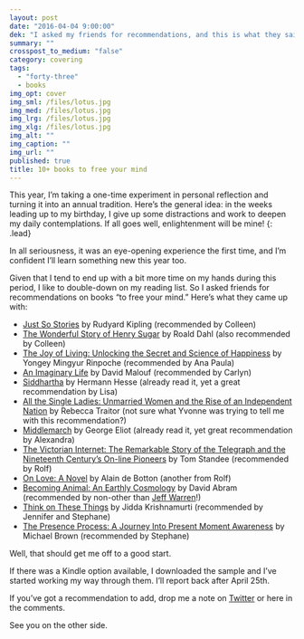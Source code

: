 ```yaml
---
layout: post
date: "2016-04-04 9:00:00"
dek: "I asked my friends for recommendations, and this is what they said."
summary: ""
crosspost_to_medium: "false"
category: covering
tags: 
  - "forty-three"
  - books
img_opt: cover
img_sml: /files/lotus.jpg
img_med: /files/lotus.jpg
img_lrg: /files/lotus.jpg
img_xlg: /files/lotus.jpg
img_alt: ""
img_caption: ""
img_url: ""
published: true
title: 10+ books to free your mind
---
```


This year, I’m taking a one-time experiment in personal reflection and turning it into an annual tradition. Here’s the general idea: in the weeks leading up to my birthday, I give up some distractions and work to deepen my daily contemplations. If all goes well, enlightenment will be mine!
{: .lead}

In all seriousness, it was an eye-opening experience the first time, and I’m confident I’ll learn something new this year too.

Given that I tend to end up with a bit more time on my hands during this period, I like to double-down on my reading list. So I asked friends for recommendations on books “to free your mind.” Here’s what they came up with:

* [Just So Stories](http://amzn.to/25Ft81r) by Rudyard Kipling (recommended by Colleen)
* [The Wonderful Story of Henry Sugar](http://amzn.to/1qibpgg) by Roald Dahl (also recommended by Colleen)
* [The Joy of Living: Unlocking the Secret and Science of Happiness](http://amzn.to/1Y9Fglx) by Yongey Mingyur Rinpoche (recommended by Ana Paula)
* [An Imaginary Life](http://amzn.to/25FteGa) by David Malouf (recommended by Carlyn)
* [Siddhartha](http://amzn.to/25FthSz) by Hermann Hesse (already read it, yet a great recommendation by Lisa)
* [All the Single Ladies: Unmarried Women and the Rise of an Independent Nation](http://amzn.to/233WVC8) by Rebecca Traitor (not sure what Yvonne was trying to tell me with this recommendation?) 
* [Middlemarch](http://amzn.to/1Y9FsBc) by George Eliot (already read it, yet great recommendation by Alexandra)
* [The Victorian Internet: The Remarkable Story of the Telegraph and the Nineteenth Century’s On-line Pioneers](http://amzn.to/1qibYqq) by Tom Standee (recommended by Rolf)
* [On Love: A Novel](http://amzn.to/1Y9FxF3) by Alain de Botton (another from Rolf)
* [Becoming Animal: An Earthly Cosmology](http://amzn.to/1Y9FCZo) by David Abram (recommended by non-other than [Jeff Warren](http://www.jeffwarren.org/)!) 
* [Think on These Things](http://amzn.to/1Y9FDMT) by Jidda Krishnamurti (recommended by Jennifer and Stephane)
* [The Presence Process: A Journey Into Present Moment Awareness](http://amzn.to/1Y9FOI7) by Michael Brown (recommended by Stephane)

Well, that should get me off to a good start.

If there was a Kindle option available, I downloaded the sample and I’ve started working my way through them. I’ll report back after April 25th.

If you’ve got a recommendation to add, drop me a note on [Twitter](http://twitter.com/phillipadsmith) or here in the comments.

See you on the other side. 
